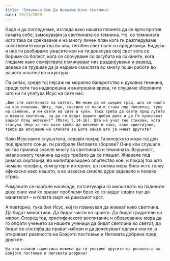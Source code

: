 ```yaml
---
title: 'Повикани Сме Да Живееме Како Светлина'
date: 23/11/2020
---
```


Каде и да погледнеме, изгледа како нашата планета да се врти против самата себе, заменувајќи ја светлината со темнина. Но, со темнината исто така се среќаваме и на многу личен план кога ги разгледуваме сопствените искуства во овој тегобен свет полн со предизвици. Бидејќи и ние ги разбираме ужасите кои ни ги донесува овој свет кога се бориме со болест, кога се соочуваме со загубата на саканите, кога гледаме како семејствата поминуваат низ раздвојување и развод, додека се трудиме да ја најдеме смислата во многу лоши работи во нашето општество и култура.

Па сепак, среде тој пејсаж на морално банкротство и духовна темнина, среде сета таа надворешна и внатрешна врева, ги слушаме зборовите што ни ги упатува Исус на сите нас:

`„Вие сте светлината на светот. Не може да се сокрие град, што се наоѓа на врв планина. Ниту, пак, светило се пали и става под поклопец, туку на свеќник, и им свети на сите в куќи. Така треба да свети пред луѓето и вашата светлина, за да ги видат вашите добри дела и да Го прослават вашиот Отец небесен!“ (Матеј 5,14-16). Што нѐ учат тие стихови, кога станува збор за тоа како треба да живееме и како, како христијани, треба да влијаеме на сликата за Бога каква што ја имаат другите?`

Како Исусовите слушатели, седејќи покрај Галилејското море тој ден под врелото сонце, ги разбрале Неговите зборови? Оние кои слушале во таа прилика знаеле многу за светлината и темнината. Всушност, имало многу темнина од која требало да се плашат. Живееле под римска окупација, во милитаризирано општество кое, и покрај тоа што немало телефон, компјутер и интернет, во голема мера било исто толку ефикасно како нашето, а во извесна смисла дури задавало и повеќе страв.

Римјаните се наоѓале насекаде, потсетувајќи го мноштвото на падините дека оние кои ќе прават проблеми брзо ќе го најдат својот пат до мачителот – и голата смрт на римскиот крст.

А повторно, тука бил Исус, кој ги повикувал да живеат како светлина. Да бидат милостиви. Да бидат чисти во срцето. Да бидат градители на мирот. Според тоа, христијанското воспитание и образование мора да го опфати учењето за нашите ученици да бидат светлина во светот, да бидат во состојба да прават избори и да донесуваат одлуки кои ќе ја откриваат реалноста на Божјето постоење и Неговата добрина пред другите.

`На кои начини навистина можеме да ги упатиме другите на реалноста на Божјото постоење и Неговата добрина?`